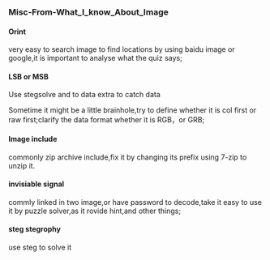 ### Misc-From-What_I_know_About_Image

#### Orint

very easy to search image to find locations by using baidu image or google,it is important to analyse what the quiz says;

#### LSB or MSB

Use stegsolve and to data extra to catch data  

Sometime it might be a little brainhole,try to define whether it is col first or  raw first;clarify the data format whether it is RGB，or GRB;

#### Image include

commonly zip archive include,fix it by changing its prefix using 7-zip to unzip it.

#### invisiable signal

commly linked in two image,or have password to decode,take it easy to use it by  puzzle solver,as it rovide hint,and other things;

#### steg stegrophy

use steg to solve it







 

